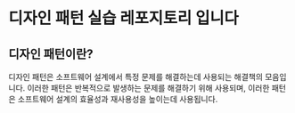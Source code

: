 # 디자인 패턴 실습 레포지토리 입니다

## 디자인 패턴이란?

디자인 패턴은 소프트웨어 설계에서 특정 문제를 해결하는데 사용되는 해결책의 모음입니다. 이러한 패턴은 반복적으로 발생하는 문제를 해결하기 위해 사용되며, 이러한 패턴은 소프트웨어 설계의 효율성과 재사용성을 높이는데 사용됩니다.
